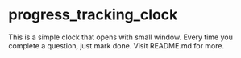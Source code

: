 # progress_tracking_clock
This is a simple clock that opens with small window. Every time you complete a question, just mark done. Visit README.md for more.
